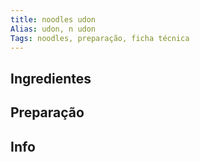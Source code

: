```yaml
---
title: noodles udon
Alias: udon, n udon
Tags: noodles, preparação, ficha técnica
---
```


## Ingredientes
## Preparação
## Info